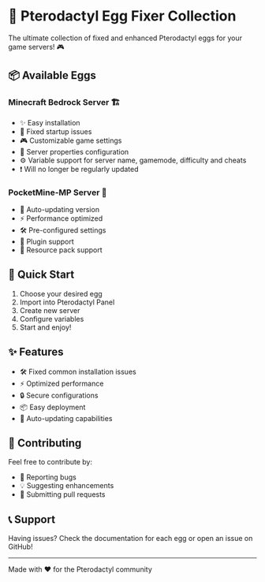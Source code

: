# 🚀 Pterodactyl Egg Fixer Collection

The ultimate collection of fixed and enhanced Pterodactyl eggs for your game servers! 🎮

## 📦 Available Eggs

### Minecraft Bedrock Server 🏗️
- ✨ Easy installation
- 🎯 Fixed startup issues
- 🎮 Customizable game settings
- 📝 Server properties configuration
- ⚙️ Variable support for server name, gamemode, difficulty and cheats
- ❗ Will no longer be regularly updated 

### PocketMine-MP Server 📱
- 🔄 Auto-updating version
- ⚡ Performance optimized
- 🛠️ Pre-configured settings
- 🔌 Plugin support
- 🎨 Resource pack support

## 🚀 Quick Start

1. Choose your desired egg
2. Import into Pterodactyl Panel
3. Create new server
4. Configure variables
5. Start and enjoy! 

## ✨ Features

- 🛠️ Fixed common installation issues
- ⚡ Optimized performance
- 🔒 Secure configurations
- 📦 Easy deployment
- 🔄 Auto-updating capabilities

## 🤝 Contributing

Feel free to contribute by:
- 🐛 Reporting bugs
- 💡 Suggesting enhancements
- 🔧 Submitting pull requests

## 📞 Support

Having issues? Check the documentation for each egg or open an issue on GitHub!

---
Made with ❤️ for the Pterodactyl community
